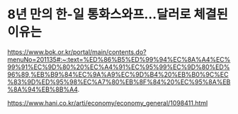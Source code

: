 # 8년 만의 한-일 통화스와프…달러로 체결된 이유는

https://www.bok.or.kr/portal/main/contents.do?menuNo=201135#:~:text=%ED%86%B5%ED%99%94%EC%8A%A4%EC%99%91%EC%9D%80%20%EC%A4%91%EC%95%99%EC%9D%80%ED%96%89,%EB%B9%84%EC%9A%A9%EC%9D%B4%20%EB%B0%9C%EC%83%9D%ED%95%98%EC%A7%80%EB%8F%84%20%EC%95%8A%EB%8A%94%EB%8B%A4.

https://www.hani.co.kr/arti/economy/economy_general/1098411.html

